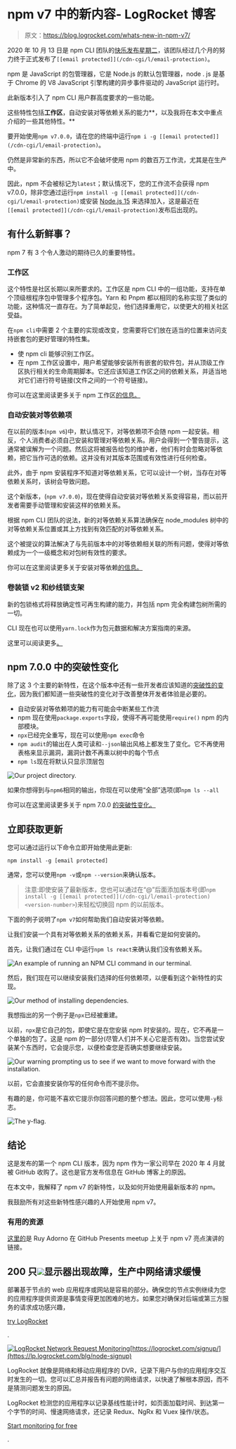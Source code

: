 # npm v7 中的新内容- LogRocket 博客

> 原文：<https://blog.logrocket.com/whats-new-in-npm-v7/>

2020 年 10 月 13 日是 npm CLI 团队的[快乐发布星期二](https://blog.npmjs.org/post/631877012766785536/release-v700)，该团队经过几个月的努力终于正式发布了`[[email protected]](/cdn-cgi/l/email-protection)`。

npm 是 JavaScript 的包管理器，它是 Node.js 的默认包管理器，node . js 是基于 Chrome 的 V8 JavaScript 引擎构建的异步事件驱动的 JavaScript 运行时。

此新版本引入了 npm CLI 用户群高度要求的一些功能。

这些特性包括**工作区**，自动安装对等依赖关系的能力**，以及我将在本文中重点介绍的一些其他特性。**

要开始使用`npm v7.0.0`，请在您的终端中运行`npm i -g [[email protected]](/cdn-cgi/l/email-protection)`。

仍然是非常新的东西，所以它不会破坏使用 npm 的数百万工作流，尤其是在生产中。

因此，npm 不会被标记为`latest`；默认情况下，您的工作流不会获得 npm v7.0.0，除非您通过运行`npm install -g [[email protected]](/cdn-cgi/l/email-protection)`或安装 [Node.js 15](https://nodejs.medium.com/node-js-v15-0-0-is-here-deb00750f278) 来选择加入，这是最近在`[[email protected]](/cdn-cgi/l/email-protection)`发布后出现的。

## 有什么新鲜事？

npm 7 有 3 个令人激动的期待已久的重要特性。

### 工作区

这个特性是社区长期以来所要求的。工作区是 npm CLI 中的一组功能，支持在单个顶级根程序包中管理多个程序包。Yarn 和 Pnpm 都以相同的名称实现了类似的功能，这种情况一直存在。为了简单起见，他们选择重用它，以使更大的相关社区受益。

在`npm cli`中需要 2 个主要的实现或改变，您需要将它们放在适当的位置来访问支持嵌套包的更好管理的特性集。

*   使 npm cli 能够识别工作区。
*   在 npm 工作区设置中，用户希望能够安装所有嵌套的软件包，并从顶级工作区执行相关的生命周期脚本。它还应该知道工作区之间的依赖关系，并适当地对它们进行符号链接(文件之间的一个符号链接)。

你可以在这里阅读更多关于 npm 工作区[的信息。](https://github.com/npm/rfcs/blob/latest/implemented/0026-workspaces.md)

### 自动安装对等依赖项

在以前的版本(`npm v6`)中，默认情况下，对等依赖项不会随 npm 一起安装。相反，个人消费者必须自己安装和管理对等依赖关系。用户会得到一个警告提示，这通常被误解为一个问题。然后这将被报告给包的维护者，他们有时会忽略对等依赖，把它当作可选的依赖。这并没有对其版本范围或有效性进行任何检查。

此外，由于 npm 安装程序不知道对等依赖关系，它可以设计一个树，当存在对等依赖关系时，该树会导致问题。

这个新版本，(`npm v7.0.0`)，现在使得自动安装对等依赖关系变得容易，而以前开发者需要手动管理和安装这样的依赖关系。

根据 npm CLI 团队的说法，新的对等依赖关系算法确保在 node_modules 树中的对等依赖关系位置或其上方找到有效匹配的对等依赖关系。

这个被提议的算法解决了与先前版本中的对等依赖相关联的所有问题，使得对等依赖成为一个一级概念和对包树有效性的要求。

你可以在这里阅读更多关于安装对等依赖[的信息。](https://github.com/npm/rfcs/blob/latest/implemented/0025-install-peer-deps.md)

### 卷装锁 v2 和纱线锁支架

新的包锁格式将释放确定性可再生构建的能力，并包括 npm 完全构建包树所需的一切。

CLI 现在也可以使用`yarn.lock`作为包元数据和解决方案指南的来源。

这里可以阅读更多[。](https://blog.npmjs.org/post/621733939456933888/npm-v7-series-why-keep-package-lockjson)

## npm 7.0.0 中的突破性变化

除了这 3 个主要的新特性，在这个版本中还有一些开发者应该知道的[突破性的变化](https://en.wiktionary.org/wiki/breaking_change)，因为我们都知道一些突破性的变化对于改善整体开发者体验是必要的。

*   自动安装对等依赖项的能力有可能会中断某些工作流
*   npm 现在使用`package.exports`字段，使得不再可能使用`require()` npm 的内部模块。
*   `npx`已经完全重写，现在可以使用`npm exec`命令
*   `npm audit`的输出在人类可读和`--json`输出风格上都发生了变化。它不再使用表格来显示漏洞，漏洞计数不再乘以树中的每个节点
*   `npm ls`现在将默认只显示顶层包

![Our project directory.](img/56da743ef38078c6bf4716c3807b6a05.png)

如果你想得到与`npm6`相同的输出，你现在可以使用“全部”选项(即`npm ls --all`

你可以在这里阅读更多关于 npm 7.0.0 [的突破性变化。](https://blog.npmjs.org/post/626173315965468672/npm-v7-series-beta-release-and-semver-major)

## 立即获取更新

您可以通过运行以下命令立即开始使用此更新:

```
npm install -g [email protected]
```

通常，您可以使用`npm -v`或`npm --version`来确认版本。

> 注意:即使安装了最新版本，您也可以通过在“@”后面添加版本号(即`npm install -g [[email protected]](/cdn-cgi/l/email-protection)<version-number>`)来轻松切换回 npm 的以前版本。

下面的例子说明了`npm v7`如何帮助我们自动安装对等依赖。

让我们安装一个具有对等依赖关系的依赖关系，并看看它是如何安装的。

首先，让我们通过在 CLI 中运行`npm ls react`来确认我们没有依赖关系。

![An example of running an NPM CLI command in our terminal.](img/001158edd18b31c5b610ebf718132d3e.png)

然后，我们现在可以继续安装我们选择的任何依赖项，以便看到这个新特性的实现。

![Our method of installing dependencies. ](img/48722b6ef0a307289d6ed101b5063304.png)

我想指出的另一个例子是`npx`已经被重建。

以前，`npx`是它自己的包，即使它是在您安装 npm 时安装的。现在，它不再是一个单独的包了。这是 npm 的一部分(尽管人们并不关心它是否有效)。当您尝试安装某个东西时，它会提示您，以便检查您是否确实想要继续安装。

![Our warning prompting us to see if we want to move forward with the installation.](img/cfe348b0a2a0cafdd820d4fb48816347.png)

以前，它会直接安装你写的任何命令而不提示你。

有趣的是，你可能不喜欢它提示你回答问题的整个想法。因此，您可以使用`-y`标志。

![The y-flag.](img/45ad95a449d9bb095762255971e60b47.png)

## 结论

这是发布的第一个 npm CLI 版本，因为 npm 作为一家公司早在 2020 年 4 月就被 GitHub 收购了。这也是官方发布信息在 GitHub 博客上的原因。

在本文中，我解释了 npm v7 的新特性，以及如何开始使用最新版本的 npm。

我鼓励所有对这些新特性感兴趣的人开始使用 npm v7。

### 有用的资源

[这里的](https://speakerdeck.com/ruyadorno/npm-v7-highlights)是 Ruy Adorno 在 GitHub Presents meetup 上关于 npm v7 亮点演讲的链接。

## 200 只![](img/61167b9d027ca73ed5aaf59a9ec31267.png)显示器出现故障，生产中网络请求缓慢

部署基于节点的 web 应用程序或网站是容易的部分。确保您的节点实例继续为您的应用程序提供资源是事情变得更加困难的地方。如果您对确保对后端或第三方服务的请求成功感兴趣，

[try LogRocket](https://lp.logrocket.com/blg/node-signup)

.

[![LogRocket Network Request Monitoring](img/cae72fd2a54c5f02a6398c4867894844.png)](https://lp.logrocket.com/blg/node-signup)[https://logrocket.com/signup/](https://lp.logrocket.com/blg/node-signup)

LogRocket 就像是网络和移动应用程序的 DVR，记录下用户与你的应用程序交互时发生的一切。您可以汇总并报告有问题的网络请求，以快速了解根本原因，而不是猜测问题发生的原因。

LogRocket 检测您的应用程序以记录基线性能计时，如页面加载时间、到达第一个字节的时间、慢速网络请求，还记录 Redux、NgRx 和 Vuex 操作/状态。

[Start monitoring for free](https://lp.logrocket.com/blg/node-signup)

.